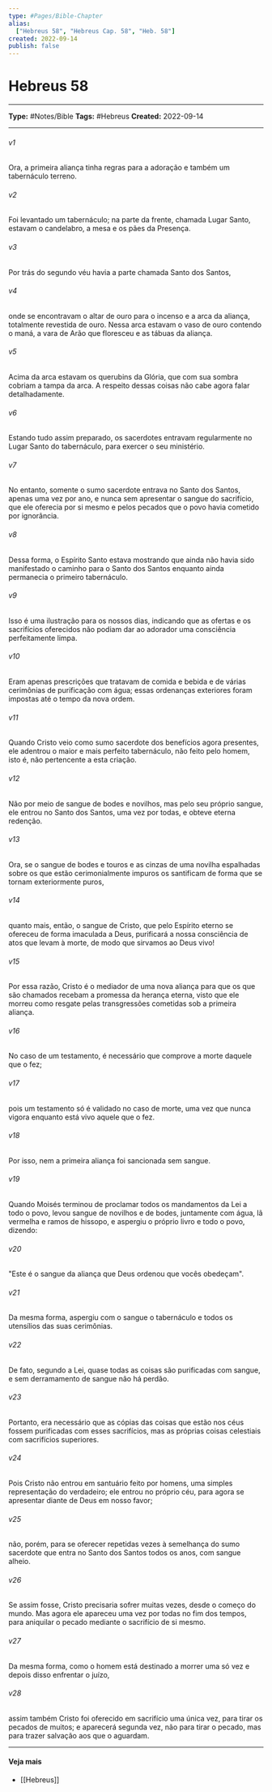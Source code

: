 ```yaml
---
type: #Pages/Bible-Chapter
alias:
  ["Hebreus 58", "Hebreus Cap. 58", "Heb. 58"]
created: 2022-09-14
publish: false
---
```


# Hebreus 58

---

**Type:** #Notes/Bible
**Tags:** #Hebreus
**Created:** 2022-09-14

---

###### v1
Ora, a primeira aliança tinha regras para a adoração e também um tabernáculo terreno.
###### v2
Foi levantado um tabernáculo; na parte da frente, chamada Lugar Santo, estavam o candelabro, a mesa e os pães da Presença.
###### v3
Por trás do segundo véu havia a parte chamada Santo dos Santos,
###### v4
onde se encontravam o altar de ouro para o incenso e a arca da aliança, totalmente revestida de ouro. Nessa arca estavam o vaso de ouro contendo o maná, a vara de Arão que floresceu e as tábuas da aliança.
###### v5
Acima da arca estavam os querubins da Glória, que com sua sombra cobriam a tampa da arca. A respeito dessas coisas não cabe agora falar detalhadamente.
###### v6
Estando tudo assim preparado, os sacerdotes entravam regularmente no Lugar Santo do tabernáculo, para exercer o seu ministério.
###### v7
No entanto, somente o sumo sacerdote entrava no Santo dos Santos, apenas uma vez por ano, e nunca sem apresentar o sangue do sacrifício, que ele oferecia por si mesmo e pelos pecados que o povo havia cometido por ignorância.
###### v8
Dessa forma, o Espírito Santo estava mostrando que ainda não havia sido manifestado o caminho para o Santo dos Santos enquanto ainda permanecia o primeiro tabernáculo.
###### v9
Isso é uma ilustração para os nossos dias, indicando que as ofertas e os sacrifícios oferecidos não podiam dar ao adorador uma consciência perfeitamente limpa.
###### v10
Eram apenas prescrições que tratavam de comida e bebida e de várias cerimônias de purificação com água; essas ordenanças exteriores foram impostas até o tempo da nova ordem.
###### v11
Quando Cristo veio como sumo sacerdote dos benefícios agora presentes, ele adentrou o maior e mais perfeito tabernáculo, não feito pelo homem, isto é, não pertencente a esta criação.
###### v12
Não por meio de sangue de bodes e novilhos, mas pelo seu próprio sangue, ele entrou no Santo dos Santos, uma vez por todas, e obteve eterna redenção.
###### v13
Ora, se o sangue de bodes e touros e as cinzas de uma novilha espalhadas sobre os que estão cerimonialmente impuros os santificam de forma que se tornam exteriormente puros,
###### v14
quanto mais, então, o sangue de Cristo, que pelo Espírito eterno se ofereceu de forma imaculada a Deus, purificará a nossa consciência de atos que levam à morte, de modo que sirvamos ao Deus vivo!
###### v15
Por essa razão, Cristo é o mediador de uma nova aliança para que os que são chamados recebam a promessa da herança eterna, visto que ele morreu como resgate pelas transgressões cometidas sob a primeira aliança.
###### v16
No caso de um testamento, é necessário que comprove a morte daquele que o fez;
###### v17
pois um testamento só é validado no caso de morte, uma vez que nunca vigora enquanto está vivo aquele que o fez.
###### v18
Por isso, nem a primeira aliança foi sancionada sem sangue.
###### v19
Quando Moisés terminou de proclamar todos os mandamentos da Lei a todo o povo, levou sangue de novilhos e de bodes, juntamente com água, lã vermelha e ramos de hissopo, e aspergiu o próprio livro e todo o povo, dizendo:
###### v20
"Este é o sangue da aliança que Deus ordenou que vocês obedeçam".
###### v21
Da mesma forma, aspergiu com o sangue o tabernáculo e todos os utensílios das suas cerimônias.
###### v22
De fato, segundo a Lei, quase todas as coisas são purificadas com sangue, e sem derramamento de sangue não há perdão.
###### v23
Portanto, era necessário que as cópias das coisas que estão nos céus fossem purificadas com esses sacrifícios, mas as próprias coisas celestiais com sacrifícios superiores.
###### v24
Pois Cristo não entrou em santuário feito por homens, uma simples representação do verdadeiro; ele entrou no próprio céu, para agora se apresentar diante de Deus em nosso favor;
###### v25
não, porém, para se oferecer repetidas vezes à semelhança do sumo sacerdote que entra no Santo dos Santos todos os anos, com sangue alheio.
###### v26
Se assim fosse, Cristo precisaria sofrer muitas vezes, desde o começo do mundo. Mas agora ele apareceu uma vez por todas no fim dos tempos, para aniquilar o pecado mediante o sacrifício de si mesmo.
###### v27
Da mesma forma, como o homem está destinado a morrer uma só vez e depois disso enfrentar o juízo,
###### v28
assim também Cristo foi oferecido em sacrifício uma única vez, para tirar os pecados de muitos; e aparecerá segunda vez, não para tirar o pecado, mas para trazer salvação aos que o aguardam.


---

#### Veja mais

- [[Hebreus]]
